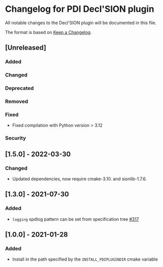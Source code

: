 # Changelog for PDI Decl'SION plugin
All notable changes to the Decl'SION plugin will be documented in this file.

The format is based on [Keep a Changelog](https://keepachangelog.com/en/1.0.0/).


## [Unreleased]

### Added

### Changed

### Deprecated

### Removed

### Fixed
* Fixed compilation with Python version > 3.12

### Security


## [1.5.0] - 2022-03-30

### Changed
* Updated dependencies, now require cmake-3.10. and sionlib-1.7.6.


## [1.3.0] - 2021-07-30

### Added
* `logging` spdlog pattern can be set from specification tree
  [#317](https://gitlab.maisondelasimulation.fr/pdidev/pdi/-/issues/317)


## [1.0.0] - 2021-01-28

### Added
* Install in the path specified by the `INSTALL_PDIPLUGINDIR` cmake variable
